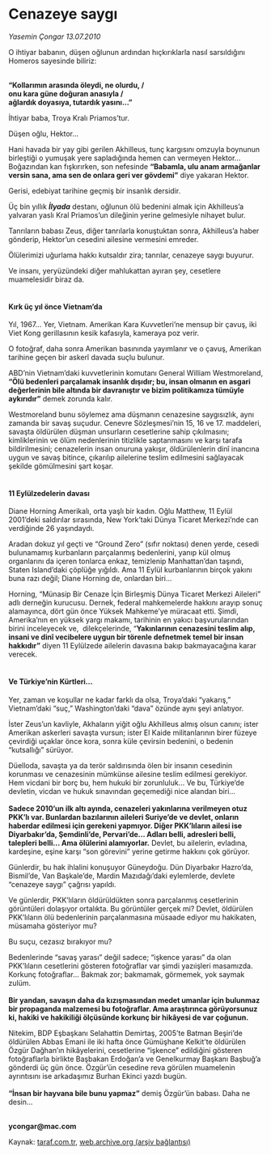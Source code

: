 # Cenazeye saygı

*Yasemin Çongar 13.07.2010*

<div class="yazi"><p>O ihtiyar babanın, düşen oğlunun ardından hıçkırıklarla nasıl sarsıldığını Homeros sayesinde biliriz: </p>
<p><b><br/>“Kollarımın arasında öleydi, ne olurdu, / <br/></b><b>onu kara güne doğuran anasıyla /<br/></b><b>ağlardık doyasıya, tutardık yasını...”</b></p>
<p>İhtiyar baba, Troya Kralı Priamos’tur. </p>
<p>Düşen oğlu, Hektor...</p>
<p>Hani havada bir yay gibi gerilen Akhilleus, tunç kargısını omzuyla boynunun birleştiği o yumuşak yere sapladığında hemen can vermeyen Hektor... Boğazından kan fışkırırken, son nefesinde <b>“Babamla, ulu anam armağanlar versin sana, ama sen de onlara geri ver gövdemi”</b> diye yakaran Hektor.</p>
<p>Gerisi, edebiyat tarihine geçmiş bir insanlık dersidir. </p>
<p>Üç bin yıllık <b><i>İlyada</i></b> destanı, oğlunun ölü bedenini almak için Akhilleus’a yalvaran yaslı Kral Priamos’un dileğinin yerine gelmesiyle nihayet bulur.</p>
<p>Tanrıların babası Zeus, diğer tanrılarla konuştuktan sonra, Akhilleus’a haber gönderip, Hektor’un cesedini ailesine vermesini emreder.</p>
<p>Ölülerimizi uğurlama hakkı kutsaldır zira; tanrılar, cenazeye saygı buyurur. </p>
<p>Ve insanı, yeryüzündeki diğer mahlukattan ayıran şey, cesetlere muamelesidir biraz da. </p>
<h4><br/>Kırk üç yıl önce Vietnam’da</h4>
<p>Yıl, 1967... Yer, Vietnam. Amerikan Kara Kuvvetleri’ne mensup bir çavuş, iki Viet Kong gerillasının kesik kafasıyla, kameraya poz verir. </p>
<p>O fotoğraf, daha sonra Amerikan basınında yayımlanır ve o çavuş, Amerikan tarihine geçen bir askerî davada suçlu bulunur.  </p>
<p>ABD’nin Vietnam’daki kuvvetlerinin komutanı General William Westmoreland, <b>“Ölü bedenleri parçalamak insanlık dışıdır; bu, insan olmanın en asgari değerlerinin bile altında bir davranıştır ve bizim politikamıza tümüyle aykırıdır”</b> demek zorunda kalır.</p>
<p>Westmoreland bunu söylemez ama düşmanın cenazesine saygısızlık, aynı zamanda bir savaş suçudur. Cenevre Sözleşmesi’nin 15, 16 ve 17. maddeleri, savaşta öldürülen düşman unsurların cesetlerine sahip çıkılmasını; kimliklerinin ve ölüm nedenlerinin titizlikle saptanmasını ve karşı tarafa bildirilmesini; cenazelerin insan onuruna yakışır, öldürülenlerin dinî inancına uygun ve savaş bitince, çıkarılıp ailelerine teslim edilmesini sağlayacak şekilde gömülmesini şart koşar. </p>
<h4><br/>11 Eylülzedelerin davası</h4>
<p>Diane Horning Amerikalı, orta yaşlı bir kadın. Oğlu Matthew, 11 Eylül 2001’deki saldırılar sırasında, New York’taki Dünya Ticaret Merkezi’nde can verdiğinde 26 yaşındaydı. </p>
<p>Aradan dokuz yıl geçti ve “Ground Zero” (sıfır noktası) denen yerde, cesedi bulunamamış kurbanların parçalanmış bedenlerini, yanıp kül olmuş organlarını da içeren tonlarca enkaz, temizlenip Manhattan’dan taşındı, Staten Island’daki çöplüğe yığıldı. Ama 11 Eylül kurbanlarının birçok yakını buna razı değil; Diane Horning de, onlardan biri... </p>
<p>Horning, “Münasip Bir Cenaze İçin Birleşmiş Dünya Ticaret Merkezi Aileleri” adlı derneğin kurucusu. Dernek, federal mahkemelerde hakkını arayıp sonuç alamayınca, dört gün önce Yüksek Mahkeme’ye müracaat etti. Şimdi, Amerika’nın en yüksek yargı makamı, tarihinin en yakıcı başvurularından birini inceleyecek ve,  dilekçelerinde, “<b>Yakınlarının cenazesini teslim alıp, insani ve dinî vecibelere uygun bir törenle defnetmek temel bir insan hakkıdır”</b> diyen 11 Eylülzede ailelerin davasına bakıp bakmayacağına karar verecek.</p>
<h4><br/>Ve Türkiye’nin Kürtleri...</h4>
<p>Yer, zaman ve koşullar ne kadar farklı da olsa, Troya’daki “yakarış,” Vietnam’daki “suç,” Washington’daki “dava” özünde aynı şeyi anlatıyor. </p>
<p>İster Zeus’un kavliyle, Akhaların yiğit oğlu Akhilleus almış olsun canını; ister Amerikan askerleri savaşta vursun; ister El Kaide militanlarının birer füzeye çevirdiği uçaklar önce kora, sonra küle çevirsin bedenini, o bedenin “kutsallığı” sürüyor.</p>
<p>Düelloda, savaşta ya da terör saldırısında ölen bir insanın cesedinin korunması ve cenazesinin mümkünse ailesine teslim edilmesi gerekiyor. Hem vicdani bir borç bu, hem hukuki bir zorunluluk... Ve bu, Türkiye’de devletin, vicdan ve hukuk sınavından geçemediği nice alandan biri...<br/><br/><b>Sadece 2010’un ilk altı ayında, cenazeleri yakınlarına verilmeyen otuz PKK’lı var. Bunlardan bazılarının aileleri Suriye’de ve devlet, onların haberdar edilmesi için gerekeni yapmıyor. Diğer PKK’lıların ailesi ise Diyarbakır’da, Şemdinli’de, Pervari’de... Adları belli, adresleri belli, talepleri belli... Ama ölülerini alamıyorlar.</b> Devlet, bu ailelerin, evladına, kardeşine, eşine karşı “son görevini” yerine getirme hakkını çok görüyor.</p>
<p>Günlerdir, bu hak ihlalini konuşuyor Güneydoğu. Dün Diyarbakır Hazro’da, Bismil’de, Van Başkale’de, Mardin Mazıdağı’daki eylemlerde, devlete “cenazeye saygı” çağrısı yapıldı.</p>
<p>Ve günlerdir, PKK’lıların öldürüldükten sonra parçalanmış cesetlerinin görüntüleri dolaşıyor ortalıkta. Bu görüntüler gerçek mi? Devlet, öldürülen PKK’lıların ölü bedenlerinin parçalanmasına müsaade ediyor mu hakikaten, müsamaha gösteriyor mu? </p>
<p>Bu suçu, cezasız bırakıyor mu?</p>
<p>Bedenlerinde “savaş yarası” değil sadece; “işkence yarası” da olan PKK’lıların cesetlerini gösteren fotoğraflar var şimdi yazıişleri masamızda. Korkunç fotoğraflar... Bakmak zor; bakmamak, görmemek, yok saymak zulüm. <br/><br/><b>Bir yandan, savaşın daha da kızışmasından medet umanlar için bulunmaz bir propaganda malzemesi bu fotoğraflar. Ama araştırınca görüyorsunuz ki, hakiki ve hakikiliği ölçüsünde korkunç bir hikâyesi de var çoğunun.</b></p>
<p>Nitekim, BDP Eşbaşkanı Selahattin Demirtaş, 2005’te Batman Beşiri’de öldürülen Abbas Emani ile iki hafta önce Gümüşhane Kelkit’te öldürülen Özgür Dağhan’ın hikâyelerini, cesetlerine “işkence” edildiğini gösteren fotoğraflarla birlikte Başbakan Erdoğan’a ve Genelkurmay Başkanı Başbuğ’a gönderdi üç gün önce. Özgür’ün cesedine reva görülen muamelenin ayrıntısını ise arkadaşımız Burhan Ekinci yazdı bugün. <br/><br/><b>“İnsan bir hayvana bile bunu yapmaz”</b> demiş Özgür’ün babası. Daha ne desin...</p>
<p><b><br/>ycongar@mac.com         </b></p></div>

Kaynak: [taraf.com.tr](http://www.taraf.com.tr:80/yasemin-congar/makale-cenazeye-saygi.htm), [web.archive.org (arşiv bağlantısı)](http://web.archive.org/web/20100716175034/http://www.taraf.com.tr:80/yasemin-congar/makale-cenazeye-saygi.htm)
